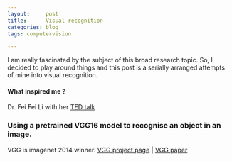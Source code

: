 ```yaml
---
layout:     post
title:      Visual recognition
categories: blog
tags: computervision

---
```

I am really fascinated by the subject of this broad research topic. So, I decided to play around things and this post is a serially arranged attempts of mine into visual recognition.

#### What inspired me ?
Dr. Fei Fei Li with her [TED talk](https://www.youtube.com/watch?v=40riCqvRoMs)

<!--more-->


### Using a pretrained VGG16 model to recognise an object in an image. 

VGG is imagenet 2014 winner.
 [VGG project page](http://www.robots.ox.ac.uk/~vgg/research/very_deep/) | [VGG paper](https://arxiv.org/pdf/1409.1556.pdf)

  <script src="https://gist.github.com/x0v/385db5d7ef145e2ef97d8756eeee28df.js"></script>

